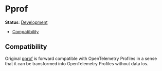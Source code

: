 # Pprof

**Status**: [Development](../document-status.md)

<!-- toc -->

- [Compatibility](#compatibility)

<!-- tocstop -->

## Compatibility

Original [pprof](https://github.com/google/pprof/tree/main/proto) is forward compatible with OpenTelemetry Profiles in a sense that it can be transformed into OpenTelemetry Profiles without data los.
